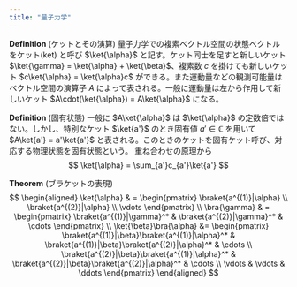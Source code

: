 ```yaml
---
title: "量子力学"
---
```


**Definition** (ケットとその演算)
量子力学での複素ベクトル空間の状態ベクトルをケット(ket) と呼び $\ket{\alpha}$ と記す。ケット同士を足すと新しいケット $\ket{\gamma} = \ket{\alpha} + \ket{\beta}$、複素数 $c$ を掛けても新しいケット $c\ket{\alpha} = \ket{\alpha}c$ ができる。また運動量などの観測可能量はベクトル空間の演算子 $A$ によって表される。一般に運動量は左から作用して新しいケット $A\cdot(\ket{\alpha}) = A\ket{\alpha}$ になる。

**Definition** (固有状態)
一般に $A\ket{\alpha}$ は $\ket{\alpha}$ の定数倍ではない。しかし、特別なケット $\ket{a'}$ のとき固有値 $a'\in\mathbb{C}$ を用いて $A\ket{a'} = a'\ket{a'}$ と表される。このときのケットを固有ケット呼び、対応する物理状態を固有状態という。
重ね合わせの原理から
$$
\ket{\alpha} = \sum_{a'}c_{a'}\ket{a'}
$$



**Theorem** (ブラケットの表現)
$$
\begin{aligned}
\ket{\alpha} & = \begin{pmatrix}
\braket{a^{(1)}|\alpha} \\
\braket{a^{(2)}|\alpha} \\
\vdots
\end{pmatrix} \\
\bra{\gamma} & = \begin{pmatrix}
\braket{a^{(1)}|\gamma}^* & \braket{a^{(2)}|\gamma}^* & \cdots
\end{pmatrix} \\
\ket{\beta}\bra{\alpha} &= \begin{pmatrix}
\braket{a^{(1)}|\beta}\braket{a^{(1)}|\alpha}^* & \braket{a^{(1)}|\beta}\braket{a^{(2)}|\alpha}^* & \cdots \\
\braket{a^{(2)}|\beta}\braket{a^{(1)}|\alpha}^* & \braket{a^{(2)}|\beta}\braket{a^{(2)}|\alpha}^* & \cdots \\
\vdots & \vdots & \ddots
\end{pmatrix}
\end{aligned}
$$

